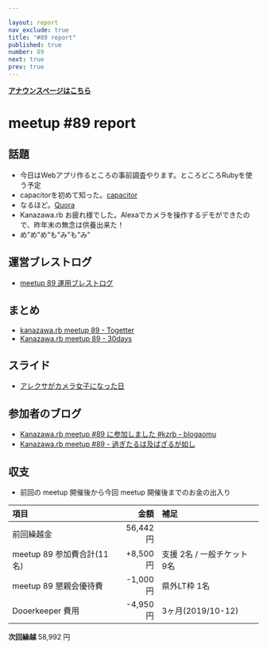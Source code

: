 ```yaml
---

layout: report
nav_exclude: true
title: "#89 report"
published: true
number: 89
next: true
prev: true
---
```


<div style="text-align: left;"><a href="/89/"><strong>アナウンスページはこちら</strong></a></div>

# meetup #89 report

## 話題

* 今日はWebアプリ作るところの事前調査やります。ところどころRubyを使う予定
* capacitorを初めて知った。[capacitor](https://capacitor.ionicframework.com/)
* なるほど。[Quora](https://jp.quora.com/Flutter-React-Native-Ionic%E3%81%AA%E3%81%A9%E3%81%AE%E3%83%A2%E3%83%90%E3%82%A4%E3%83%AB%E3%82%A2%E3%83%97%E3%83%AA%E3%81%AE%E3%83%8F%E3%82%A4%E3%83%96%E3%83%AA%E3%83%83%E3%83%89%E3%83%95%E3%83%AC%E3%83%BC%E3%83%A0)
* Kanazawa.rb お疲れ様でした。Alexaでカメラを操作するデモができたので、昨年末の無念は供養出来た！
* め”め”め”も”み”も”み”


## 運営ブレストログ

* [meetup 89 運用ブレストログ](https://github.com/kanazawarb/meetup/wiki/meetup-89-%E9%81%8B%E7%94%A8%E3%83%96%E3%83%AC%E3%82%B9%E3%83%88%E3%83%AD%E3%82%B0)

## まとめ

* [kanazawa.rb meetup 89 - Togetter](https://togetter.com/li/1458116)
* [Kanazawa.rb meetup 89 - 30days](https://30d.jp/kzrb/79)


## スライド

* [アレクサがカメラ女子になった日](https://speakerdeck.com/izawa/arekusagakameranu-zi-ninatutari)

## 参加者のブログ

* [Kanazawa.rb meetup #89 に参加しました #kzrb \- blogaomu](https://www.blogaomu.com/entry/kzrb89)
* [Kanazawa.rb meetup #89 \- 過ぎたるは及ばざるが如し](https://www.aligatame.net/entry/2020/01/21/120000)

## 収支

* 前回の meetup 開催後から今回 meetup 開催後までのお金の出入り

|項目                           |金額         |補足                                               |
|:------------------------------|------------:|:--------------------------------------------------|
| 前回繰越金                    |    56,442円 |                                                   |
| meetup 89 参加費合計(11名)    |    +8,500円 | 支援 2名 / 一般チケット 9名                         |
| meetup 89 懇親会優待費        |    -1,000円 | 県外LT枠 1名                                      |
| Dooerkeeper 費用             |    -4,950円 | 3ヶ月(2019/10-12)                                   |


**次回繰越**  58,992 円

